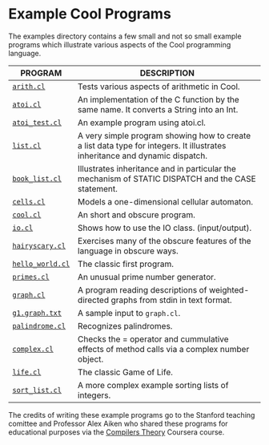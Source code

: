 # Example Cool Programs

The examples directory contains a few small and not so small example programs which illustrate various aspects of the Cool programming language.

| PROGRAM                            | DESCRIPTION                                                                                                                 |
|------------------------------------|-----------------------------------------------------------------------------------------------------------------------------|
| [`arith.cl`](CLionProjects/CoolCompiler/Src/Examples/arith.cl)             | Tests various aspects of arithmetic in Cool.                                                                                |
| [`atoi.cl`](CLionProjects/CoolCompiler/Src/Examples/atoi.cl)               | An implementation of the C function by the same name. It converts a String into an Int.                                     |
| [`atoi_test.cl`](CLionProjects/CoolCompiler/Src/Examples/atoi_test.cl)     | An example program using atoi.cl.                                                                                           |
| [`list.cl`](CLionProjects/CoolCompiler/Src/Examples/list.cl)               | A very simple program showing how to create a list data type for integers. It illustrates inheritance and dynamic dispatch. |
| [`book_list.cl`](CLionProjects/CoolCompiler/Src/Examples/book_list.cl)     | Illustrates inheritance and in particular the mechanism of STATIC DISPATCH and the CASE statement.                          |
| [`cells.cl`](CLionProjects/CoolCompiler/Src/Examples/cells.cl)             | Models a one-dimensional cellular automaton.                                                                                |
| [`cool.cl`](CLionProjects/CoolCompiler/Src/Examples/cool.cl)               | An short and obscure program.                                                                                               |
| [`io.cl`](CLionProjects/CoolCompiler/Src/Examples/io.cl)                   | Shows how to use the IO class. (input/output).                                                                              |
| [`hairyscary.cl`](CLionProjects/CoolCompiler/Src/Examples/hairyscary.cl)   | Exercises many of the obscure features of the language in obscure ways.                                                     |
| [`hello_world.cl`](CLionProjects/CoolCompiler/Src/Examples/hello_world.cl) | The classic first program.                                                                                                  |
| [`primes.cl`](CLionProjects/CoolCompiler/Src/Examples/primes.cl)           | An unusual prime number generator.                                                                                          |
| [`graph.cl`](CLionProjects/CoolCompiler/Src/Examples/graph.cl)             | A program reading descriptions of weighted-directed graphs from stdin in text format.                                       |
| [`g1.graph.txt`](CLionProjects/CoolCompiler/Src/Examples/g1.graph.txt)     | A sample input to `graph.cl`.                                                                                               |
| [`palindrome.cl`](CLionProjects/CoolCompiler/Src/Examples/palindrome.cl)   | Recognizes palindromes.                                                                                                     |
| [`complex.cl`](CLionProjects/CoolCompiler/Src/Examples/complex.cl)         | Checks the = operator and cummulative effects of method calls via a complex number object.                                  |
| [`life.cl`](CLionProjects/CoolCompiler/Src/Examples/life.cl)               | The classic Game of Life.                                                                                                   |
| [`sort_list.cl`](CLionProjects/CoolCompiler/Src/Examples/sort_list.cl)     | A more complex example sorting lists of integers.                                                                           |


The credits of writing these example programs go to the Stanford teaching comittee and Professor Alex Aiken who shared these programs for educational purposes via the [Compilers Theory](https://www.coursera.org/course/compilers) Coursera course.
